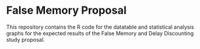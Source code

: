 # False Memory Proposal

This repository contains the R code for the datatable and statistical analysis graphs for the expected results of the False Memory and Delay Discounting study proposal.

